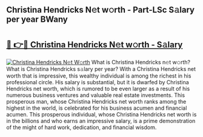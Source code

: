 ## Christina Hendricks N𝚎t w𝚘rth - Part-LSc S𝚊lary per year BWany

# <h2><a href="http://gc2lkqz.nevu.top/?p=Christina+Hendricks">🔗 👉🔴 Christina Hendricks N𝚎t w𝚘rth - S𝚊lary</a></h2>

[![Christina Hendricks N𝚎t W𝚘rth](https://i.imgur.com/Oavwk0R.jpeg)](http://gc2lkqz.nevu.top/?p=Christina+Hendricks)
What is Christina Hendricks n𝚎t w𝚘rth? What is Christina Hendricks s𝚊lary per year?
With a Christina Hendricks net worth that is impressive, this wealthy individual is among the richest in his professional circle. His salary is substantial, but it is dwarfed by Christina Hendricks net worth, which is rumored to be even larger as a result of his numerous business ventures and valuable real estate investments. This prosperous man, whose Christina Hendricks net worth ranks among the highest in the world, is celebrated for his business acumen and financial acumen. This prosperous individual, whose Christina Hendricks net worth is in the billions and who earns an impressive salary, is a prime demonstration of the might of hard work, dedication, and financial wisdom.
